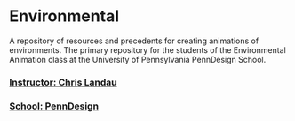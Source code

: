 # Environmental
A repository of resources and precedents for creating animations of environments. The primary repository for the students of the Environmental Animation class at the University of Pennsylvania PennDesign School.
### [Instructor: Chris Landau](https://www.landau.design/)
### [School: PennDesign](https://www.design.upenn.edu/)

